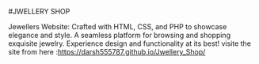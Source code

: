 #JWELLERY SHOP 


Jewellers Website: Crafted with HTML, CSS, and PHP to showcase elegance and style. A seamless platform for browsing and shopping exquisite jewelry. Experience design and functionality at its best!
visite the site from here :https://darsh555787.github.io/Jwellery_Shop/ 
